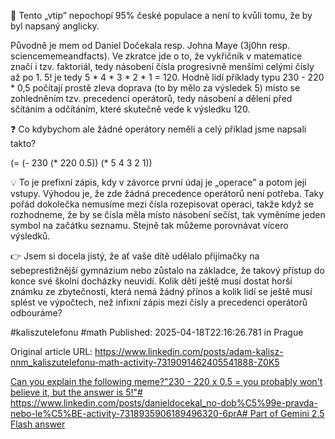 🧐 Tento „vtip” nepochopí 95% české populace a není to kvůli tomu, že by byl napsaný anglicky.


Původně je mem od Daniel Dočekala resp. Johna Maye (3j0hn resp. sciencememeandfacts). Ve zkratce jde o to, že vykřičník v matematice značí i tzv. faktoriál, tedy násobení čísla progresivně menšími celými čísly až po 1. 5! je tedy 5 * 4 * 3 * 2 * 1 = 120. Hodně lidí příklady typu 230 - 220 * 0,5 počítají prostě zleva doprava (to by mělo za výsledek 5) místo se zohledněním tzv. precedencí operátorů, tedy násobení a dělení před sčítáním a odčítáním, které skutečně vede k výsledku 120.


❓ Co kdybychom ale žádné operátory neměli a celý příklad jsme napsali takto?


(= (- 230 (* 220 0.5)) (* 5 4 3 2 1))


💡 To je prefixní zápis, kdy v závorce první údaj je „operace” a potom její vstupy. Výhodou je, že zde žádná precedence operátorů není potřeba. Taky pořád dokolečka nemusíme mezi čísla rozepisovat operaci, takže když se rozhodneme, že by se čísla měla místo násobení sečíst, tak vyměníme jeden symbol na začátku seznamu. Stejně tak můžeme porovnávat vícero výsledků.


👉 Jsem si docela jistý, že ať vaše dítě udělalo přijímačky na sebeprestižnější gymnázium nebo zůstalo na základce, že takový přístup do konce své školní docházky neuvidí. Kolik dětí ještě musí dostat horší známku ze zbytečnosti, která nemá žádný přínos a kolik lidí se ještě musí splést ve výpočtech, než infixní zápis mezi čísly a precedenci operátorů odbouráme?


#kaliszutelefonu #math
Published: 2025-04-18T22:16:26.781 in Prague

Original article URL: https://www.linkedin.com/posts/adam-kalisz-nnm_kaliszutelefonu-math-activity-7319091462405541888-Z0K5

[Can you explain the following meme?"230 - 220 x 0.5 = you probably won't believe it, but the answer is 5!"# https://www.linkedin.com/posts/danieldocekal_no-dob%C5%99e-pravda-nebo-le%C5%BE-activity-7318935906189496320-6prA# Part of Gemini 2.5 Flash answer](./media/faktorial-meme-gemini-2-5-flash-excerpt.png)